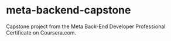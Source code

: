 # meta-backend-capstone
Capstone project from the Meta Back-End Developer Professional Certificate on Coursera.com.
